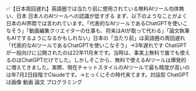 ✅【日本周回遅れ】英語圏では当たり前に使用されている無料AIツール勿体無い、日本 日本人のAIツールへの認識が低すぎる まず、以下のようなことがよく日本のAI界隈では言われています。「代表的なAIツールであるChatGPTを使いこなそう」「動画編集クリエイターの仕事も、将来はAIが取って代わる」「論文執筆もAIでするようになるかもしれない」日本の「当たり前」は英語圏の周回遅れ「代表的なAIツールであるChatGPTを使いこなそう」→3年遅れです ChatGPTが一般向けに公開されたのは22年11月末です。当時は、事実上無料で誰でも使えるのはChatGPTだけでした。しかしそこから、無料で使えるAIツールは爆発的に増えてきました。実際、現在チャットスタイルのAIツールで最も精度が高いのは年7月2日段階でClaudeです。→とっくにその時代来てます。対話型 ChatGPTは画像 動画 論文 プログラミング